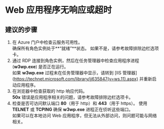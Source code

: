 <properties 
    pageTitle="My web application is not responding or timing out"
    description="Web 应用程序无响应或超时"
    service="microsoft.classiccompute"
    resource="domainnames"
    authors="jluk"
    displayOrder="4"
    selfHelpType="resource"
    supportTopicIds=""
    resourceTags=""  
    productPesIds=""
    cloudEnvironments="public"
/>


# Web 应用程序无响应或超时

## **建议的步骤**
1.  在 Azure 门户中检查云服务可用性。 <br>
确保所有角色实例处于**“就绪”**状态。 如果不是，请参考故障排除边栏选项卡。
2.  通过 RDP 连接到角色实例，然后在任务管理器中检查应用程序进程 (**w3wp.exe**) 是否正在运行。 <br>
如果 **w3wp.exe** 过程未在任务管理器中显示，请转到 [IIS 管理器] (https://technet.microsoft.com/library/jj635847(v=ws.11).aspx) 并重新启动应用程序。
3.  在浏览器中检查获取的 http 响应代码。 <br>
**50x** 错误是应用程序相关的问题，请参考故障排除边栏选项卡。
4.  检查是否可访问默认端口 **80**（用于 http）和 **443**（用于 https）。 使用 **TELNET** 或 **TCPING** 确保 **w3wp.exe** 进程正在侦听这些端口。 <br>
如果可以在本地访问 Web 应用程序，但无法从外部访问，则问题可能与网络相关。 



<!--HONumber=Oct16_HO1-->


